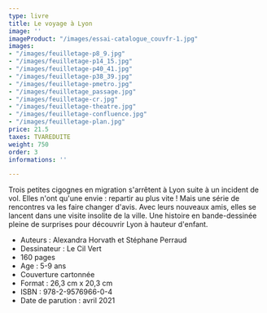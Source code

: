 ```yaml
---
type: livre
title: Le voyage à Lyon
image: ''
imageProduct: "/images/essai-catalogue_couvfr-1.jpg"
images:
- "/images/feuilletage-p8_9.jpg"
- "/images/feuilletage-p14_15.jpg"
- "/images/feuilletage-p40_41.jpg"
- "/images/feuilletage-p38_39.jpg"
- "/images/feuilletage-pmetro.jpg"
- "/images/feuilletage_passage.jpg"
- "/images/feuilletage-cr.jpg"
- "/images/feuilletage-theatre.jpg"
- "/images/feuilletage-confluence.jpg"
- "/images/feuilletage-plan.jpg"
price: 21.5
taxes: TVAREDUITE
weight: 750
order: 3
informations: ''

---
```

Trois petites cigognes en migration s'arrêtent à Lyon suite à un incident de vol. Elles n'ont qu'une envie : repartir au plus vite ! Mais une série de rencontres va les faire changer d'avis. Avec leurs nouveaux amis, elles se lancent dans une visite insolite de la ville. Une histoire en bande-dessinée pleine de surprises pour découvrir Lyon à hauteur d'enfant.

* Auteurs : Alexandra Horvath et Stéphane Perraud
* Dessinateur : Le Cil Vert
* 160 pages
* Age : 5-9 ans
* Couverture cartonnée
* Format : 26,3 cm x 20,3 cm
* ISBN : 978-2-9576966-0-4
* Date de parution : avril 2021